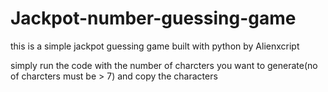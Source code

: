 # Jackpot-number-guessing-game
this is a simple jackpot guessing game built with python by Alienxcript

simply run the code with the number of charcters you want to generate(no of charcters must be > 7) and copy the characters
